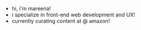 - hi, i'm mareena!
- i specialize in front-end web development and UX!
- currently curating content at @ amazon!

<!---
mareenaemran/mareenaemran is a ✨ special ✨ repository because its `README.md` (this file) appears on your GitHub profile.
You can click the Preview link to take a look at your changes.
--->
